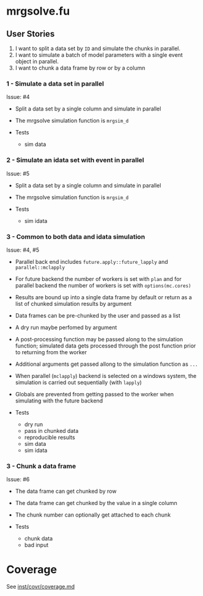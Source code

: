 
# mrgsolve.fu

## User Stories

1. I want to split a data set by `ID` and simulate the chunks in parallel.
1. I want to simulate a batch of model parameters with a single event object
   in parallel.
1. I want to chunk a data frame by row or by a column

### 1 - Simulate a data set in parallel

Issue: #4

- Split a data set by a single column and simulate in parallel
- The mrgsolve simulation function is `mrgsim_d`

- Tests
  - sim data

### 2 - Simulate an idata set with event in parallel

Issue: #5

- Split a data set by a single column and simulate in parallel
- The mrgsolve simulation function is `mrgsim_d`

- Tests
  - sim idata

### 3 - Common to both data and idata simulation

Issue: #4, #5

- Parallel back end includes `future.apply::future_lapply` and 
   `parallel::mclapply`
- For future backend the number of workers is set with `plan` and for 
  parallel backend the number of workers is set with `options(mc.cores)`
- Results are bound up into a single data frame by default or return as a list
  of chunked simulation results by argument 
- Data frames can be pre-chunked by the user and passed as a list
- A dry run maybe perfomed by argument
- A post-processing function may be passed along to the simulation function; 
  simulated data gets processed through the post function prior to returning
  from the worker
- Additional arguments get passed allong to the simulation function as `...`
- When parallel (`mclapply`) backend is selected on a windows system, the 
  simulation is carried out sequentially (with `lapply`)
- Globals are prevented from getting passed to the worker when simulating 
  with the future backend
  
- Tests
  - dry run
  - pass in chunked data
  - reproducible results
  - sim data
  - sim idata
  
### 3 - Chunk a data frame

Issue: #6

- The data frame can get chunked by row
- The data frame can get chunked by the value in a single column
- The chunk number can optionally get attached to each chunk

- Tests
  - chunk data
  - bad input

# Coverage
See [inst/covr/coverage.md](../covr/coverage.md)

